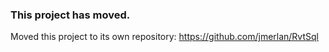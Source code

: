 ### This project has moved.

Moved this project to its own repository: https://github.com/jmerlan/RvtSql